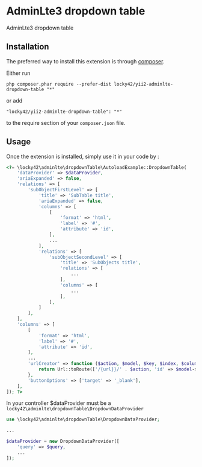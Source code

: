 AdminLte3 dropdown table
========================
AdminLte3 dropdown table

Installation
------------

The preferred way to install this extension is through [composer](http://getcomposer.org/download/).

Either run

```
php composer.phar require --prefer-dist locky42/yii2-adminlte-dropdown-table "*"
```

or add

```
"locky42/yii2-adminlte-dropdown-table": "*"
```

to the require section of your `composer.json` file.


Usage
-----

Once the extension is installed, simply use it in your code by  :

```php
<?= \locky42\adminlte\dropdownTable\AutoloadExample::DropdownTable(
    'dataProvider' => $dataProvider,
    'ariaExpanded' => false,
    'relations' => [
        'subObjectFirstLevel' => [
            'title' => 'SubTable title',
            'ariaExpanded' => false,
            'columns' => [
                [
                    'format' => 'html',
                    'label' => '#',
                    'attribute' => 'id',
                ],
                ...
            ],
            'relations' => [
                'subObjectSecondLevel' => [
                    'title' => 'SubObjects title',
                    'relations' => [
                        ...
                    ],
                    'columns' => [
                        ...
                    ],
                ],
            ]
        ],
    ],
    'columns' => [
        [
            'format' => 'html',
            'label' => '#',
            'attribute' => 'id',
        ],
        ...
        'urlCreator' => function ($action, $model, $key, $index, $column) {
            return Url::toRoute(['/{url}}/' . $action, 'id' => $model->id]);
        },
        'buttonOptions' => ['target' => '_blank'],
    ],
]); ?>
```

In your controller $dataProvider must be a `locky42\adminlte\dropdownTable\DropdownDataProvider`
```php
use \locky42\adminlte\dropdownTable\DropdownDataProvider;

...

$dataProvider = new DropdownDataProvider([
    'query' => $query,
    ...
]);
```
